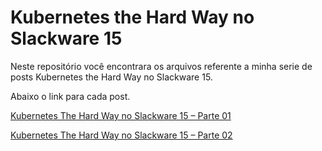 # Kubernetes the Hard Way no Slackware 15

Neste repositório você encontrara os arquivos referente a minha serie de posts Kubernetes the Hard Way no Slackware 15.

Abaixo o link para cada post.

[Kubernetes The Hard Way no Slackware 15 – Parte 01](https://rodrigolira.eti.br/kubernetes-the-hard-way-no-slackware-15-parte-01/)
 
[Kubernetes The Hard Way no Slackware 15 – Parte 02](https://rodrigolira.eti.br/kubernetes-the-hard-way-no-slackware-15-parte-02/) 
